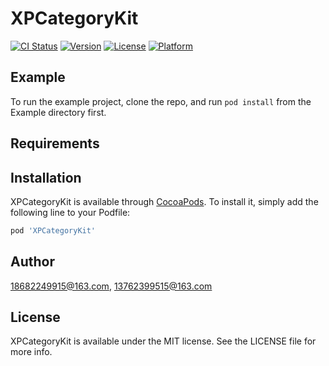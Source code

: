 # XPCategoryKit

[![CI Status](https://img.shields.io/travis/18682249915@163.com/XPCategoryKit.svg?style=flat)](https://travis-ci.org/18682249915@163.com/XPCategoryKit)
[![Version](https://img.shields.io/cocoapods/v/XPCategoryKit.svg?style=flat)](https://cocoapods.org/pods/XPCategoryKit)
[![License](https://img.shields.io/cocoapods/l/XPCategoryKit.svg?style=flat)](https://cocoapods.org/pods/XPCategoryKit)
[![Platform](https://img.shields.io/cocoapods/p/XPCategoryKit.svg?style=flat)](https://cocoapods.org/pods/XPCategoryKit)

## Example

To run the example project, clone the repo, and run `pod install` from the Example directory first.

## Requirements

## Installation

XPCategoryKit is available through [CocoaPods](https://cocoapods.org). To install
it, simply add the following line to your Podfile:

```ruby
pod 'XPCategoryKit'
```

## Author

18682249915@163.com, 13762399515@163.com

## License

XPCategoryKit is available under the MIT license. See the LICENSE file for more info.
